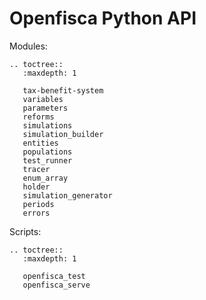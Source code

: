 # <i class="fab fa-python"></i> Openfisca Python API


Modules:

```eval_rst
.. toctree::
   :maxdepth: 1

   tax-benefit-system
   variables
   parameters
   reforms
   simulations
   simulation_builder
   entities
   populations
   test_runner
   tracer
   enum_array
   holder
   simulation_generator
   periods
   errors
```

Scripts:

```eval_rst
.. toctree::
   :maxdepth: 1

   openfisca_test
   openfisca_serve
```
